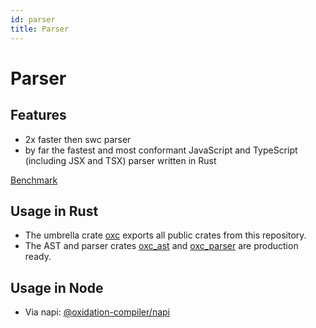 ```yaml
---
id: parser
title: Parser
---
```


# Parser

## Features

- 2x faster then swc parser
- by far the fastest and most conformant JavaScript and TypeScript (including JSX and TSX) parser written in Rust

[Benchmark](https://github.com/oxc-project/bench-javascript-parser-written-in-rust)

## Usage in Rust

- The umbrella crate [oxc][docs-oxc-url] exports all public crates from this repository.
- The AST and parser crates [oxc_ast][docs-ast-url] and [oxc_parser][docs-parser-url] are production ready.

## Usage in Node

- Via napi: [@oxidation-compiler/napi][npm-napi]

[docs-oxc-url]: https://docs.rs/oxc
[docs-ast-url]: https://docs.rs/oxc_ast
[docs-parser-url]: https://docs.rs/oxc_parser
[npm-napi]: https://www.npmjs.com/package/@oxidation-compiler/napi
